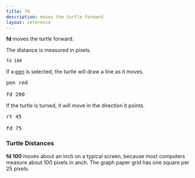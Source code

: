 ```yaml
---
title: fd
description: moves the turtle forward
layout: reference
---
```


<b>fd</b> moves the turtle forward.

The distance is measured in pixels.

<code class="jumbo">fd&nbsp;<span data-dfn="distance">100</span></code>

<script type="demo" width=99>
setup ->
  bk 50
demo ->
  pause 1
  fd 100
  pause 1
  plan ->
    p = new Pencil
    p.jumpto 20, 50
    p.pen black, .7
    p.moveto 25, 50
    p.moveto 25, -50
    p.moveto 20, -50
    p.pen null
    p.jumpto 35, 0
    p.rt 90
    p.label '100 pixels'
    remove p
</script>

If a <a href="pen.html">pen</a> is selected, the turtle will draw a line as it moves.

<pre class="jumbo"><span data-dfn="pick a pen">pen red</span>

fd <span data-dfn="longer">200</a></pre>

<script type="demo" width=99 height=249>
setup ->
  bk 100
demo ->
  pause 1
  pen red
  fd 200
  pause 1
  plan ->
    p = new Pencil
    p.jumpto 20, 100
    p.pen black, .7
    p.moveto 25, 100
    p.moveto 25, -100
    p.moveto 20, -100
    p.pen null
    p.jumpto 35, 0
    p.rt 90
    p.label '200 pixels'
    remove p
</script>

If the turtle is turned, it will move in the direction it points.

<pre class="jumbo" data-before="pen purple"><span data-dfn="turn the turtle">rt 45</span>

fd <span data-dfn="shorter">75</span></pre>

<script type="demo">
setup ->
  bk 25
p = new Pencil
demo ->
  plan ->
    p.home()
    p.pen black, .7
    p.jumpto 0, -30
    p.moveto 0, -20
    p.jumpto -5, -25
    p.moveto 5, -25
    p.pen null
    p.jumpto 0, -25
    label 'home', 'left'
  pause 1
  rt 45
  pause 1
  fd 75
  pause 1
  plan ->
    p.jumpto 0, -25
    p.rt 45
    p.jump 10
    p.pen black, .7
    p.move 5
    p.fd 75
    p.move -5
    p.pen null
    p.move 20, -75/2
    p.lt 90
    p.label '75 pixels'

</script>

<h3>Turtle Distances</h3>

<b>fd 100</b> moves about an inch on a typical screen, because
most computers measure about 100 pixels in anch.  The graph paper
grid has one square per 25 pixels.


